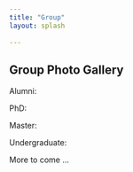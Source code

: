 ```yaml
---
title: "Group"
layout: splash
   
---
```


## Group Photo Gallery

Alumni:

PhD:

Master:

Undergraduate: 

More to come ...